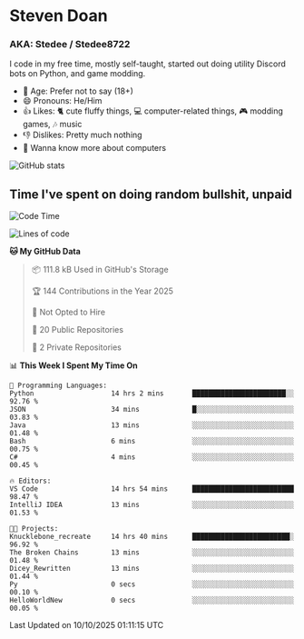 # Steven Doan
### AKA: Stedee / Stedee8722
I code in my free time, mostly self-taught, started out doing utility Discord bots on Python, and game modding.

- 🤔 Age: Prefer not to say (18+)
- 😄 Pronouns: He/Him
- 👍 Likes: 🐈 cute fluffy things, 💻 computer-related things, 🎮 modding games, 🎶 music
- 👎 Dislikes: Pretty much nothing
- 🥹 Wanna know more about computers

![GitHub stats](https://github-readme-stats-iota-mocha-40.vercel.app/api?username=Stedee8722&show=prs_merged,prs_merged_percentage&show_icons=true&theme=transparent)

## Time I've spent on doing random bullshit, unpaid
<!--START_SECTION:Time I've spent on doing random bullshit, unpaid-->
![Code Time](http://img.shields.io/badge/Code%20Time-348%20hrs%2055%20mins-blue)

![Lines of code](https://img.shields.io/badge/From%20Hello%20World%20I%27ve%20Written-89.2%20thousand%20lines%20of%20code-blue)

**🐱 My GitHub Data** 

> 📦 111.8 kB Used in GitHub's Storage 
 > 
> 🏆 144 Contributions in the Year 2025
 > 
> 🚫 Not Opted to Hire
 > 
> 📜 20 Public Repositories 
 > 
> 🔑 2 Private Repositories 
 > 
📊 **This Week I Spent My Time On** 

```text
💬 Programming Languages: 
Python                   14 hrs 2 mins       ███████████████████████░░   92.76 % 
JSON                     34 mins             █░░░░░░░░░░░░░░░░░░░░░░░░   03.83 % 
Java                     13 mins             ░░░░░░░░░░░░░░░░░░░░░░░░░   01.48 % 
Bash                     6 mins              ░░░░░░░░░░░░░░░░░░░░░░░░░   00.75 % 
C#                       4 mins              ░░░░░░░░░░░░░░░░░░░░░░░░░   00.45 % 

🔥 Editors: 
VS Code                  14 hrs 54 mins      █████████████████████████   98.47 % 
IntelliJ IDEA            13 mins             ░░░░░░░░░░░░░░░░░░░░░░░░░   01.53 % 

🐱‍💻 Projects: 
Knucklebone_recreate     14 hrs 40 mins      ████████████████████████░   96.92 % 
The Broken Chains        13 mins             ░░░░░░░░░░░░░░░░░░░░░░░░░   01.48 % 
Dicey_Rewritten          13 mins             ░░░░░░░░░░░░░░░░░░░░░░░░░   01.44 % 
Py                       0 secs              ░░░░░░░░░░░░░░░░░░░░░░░░░   00.10 % 
HelloWorldNew            0 secs              ░░░░░░░░░░░░░░░░░░░░░░░░░   00.05 % 
```


 Last Updated on 10/10/2025 01:11:15 UTC
<!--END_SECTION:Time I've spent on doing random bullshit, unpaid-->
